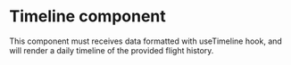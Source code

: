 # Timeline component

This component must receives data formatted with useTimeline hook, and will render a daily timeline of the provided flight history.
